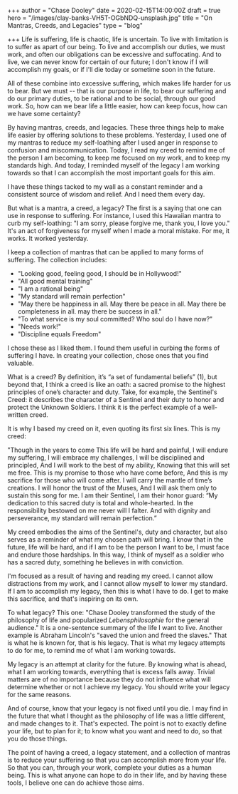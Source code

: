 +++
author = "Chase Dooley"
date = 2020-02-15T14:00:00Z
draft = true
hero = "/images/clay-banks-VH5T-OGbNDQ-unsplash.jpg"
title = "On Mantras, Creeds, and Legacies"
type = "blog"

+++
Life is suffering, life is chaotic, life is uncertain. To live with limitation is to suffer as apart of our being. To live and accomplish our duties, we must work, and often our obligations can be excessive and suffocating. And to live, we can never know for certain of our future; I don't know if I will accomplish my goals, or if I'll die today or sometime soon in the future.

All of these combine into excessive suffering, which makes life harder for us to bear. But we must -- that is our purpose in life, to bear our suffering and do our primary duties, to be rational and to be social, through our good work. So, how can we bear life a little easier, how can keep focus, how can we have some certainty?

By having mantras, creeds, and legacies. These three things help to make life easier by offering solutions to these problems. Yesterday, I used one of my mantras to reduce my self-loathing after I used anger in response to confusion and miscommunication. Today, I read my creed to remind me of the person I am becoming, to keep me focused on my work, and to keep my standards high. And today, I reminded myself of the legacy I am working towards so that I can accomplish the most important goals for this aim.

I have these things tacked to my wall as a constant reminder and a consistent source of wisdom and relief. And I need them every day.

But what is a mantra, a creed, a legacy? The first is a saying that one can use in response to suffering. For instance, I used this Hawaiian mantra to curb my self-loathing: "I am sorry, please forgive me, thank you, I love you." It's an act of forgiveness for myself when I made a moral mistake. For me, it works. It worked yesterday.

I keep a collection of mantras that can be applied to many forms of suffering. The collection includes:

* "Looking good, feeling good, I should be in Hollywood!"
* "All good mental training"
* "I am a rational being"
* "My standard will remain perfection"
* "May there be happiness in all. May there be peace in all. May there be completeness in all. may there be success in all."
* "To what service is my soul committed? Who soul do I have now?"
* "Needs work!"
* "Discipline equals Freedom"

I chose these as I liked them. I found them useful in curbing the forms of suffering I have. In creating your collection, chose ones that you find valuable.

What is a creed? By definition, it’s “a set of fundamental beliefs” (1), but beyond that, I think a creed is like an oath: a sacred promise to the highest principles of one’s character and duty. Take, for example, the Sentinel's Creed: it describes the character of a Sentinel and their duty to honor and protect the Unknown Soldiers. I think it is the perfect example of a well-written creed.

It is why I based my creed on it, even quoting its first six lines. This is my creed:

"Though in the years to come This life will be hard and painful, I will endure my suffering, I will embrace my challenges, I will be disciplined and principled, And I will work to the best of my ability, Knowing that this will set me free. This is my promise to those who have come before, And this is my sacrifice for those who will come after. I will carry the mantle of time’s creations. I will honor the trust of the Muses, And I will ask them only to sustain this song for me. I am their Sentinel, I am their honor guard: “My dedication to this sacred duty is total and whole-hearted. In the responsibility bestowed on me never will I falter. And with dignity and perseverance, my standard will remain perfection.”

My creed embodies the aims of the Sentinel's, duty and character, but also serves as a reminder of what my chosen path will bring. I know that in the future, life will be hard, and if I am to be the person I want to be, I must face and endure those hardships. In this way, I think of myself as a soldier who has a sacred duty, something he believes in with conviction.

I'm focused as a result of having and reading my creed. I cannot allow distractions from my work, and I cannot allow myself to lower my standard. If I am to accomplish my legacy, then this is what I have to do. I get to make this sacrifice, and that's inspiring on its own.

To what legacy? This one: "Chase Dooley transformed the study of the philosophy of life and popularized _Lebensphilosophie_ for the general audience." It is a one-sentence summary of the life I want to live. Another example is Abraham Lincoln's "saved the union and freed the slaves." That is what he is known for, that is his legacy. That is what my legacy attempts to do for me, to remind me of what I am working towards.

My legacy is an attempt at clarity for the future. By knowing what is ahead, what I am working towards, everything that is excess falls away. Trivial matters are of no importance because they do not influence what will determine whether or not I achieve my legacy. You should write your legacy for the same reasons.

And of course, know that your legacy is not fixed until you die. I may find in the future that what I thought as the philosophy of life was a little different, and made changes to it. That's expected. The point is not to exactly define your life, but to plan for it; to know what you want and need to do, so that you do those things.

The point of having a creed, a legacy statement, and a collection of mantras is to reduce your suffering so that you can accomplish more from your life. So that you can, through your work, complete your duties as a human being. This is what anyone can hope to do in their life, and by having these tools, I believe one can do achieve those aims.